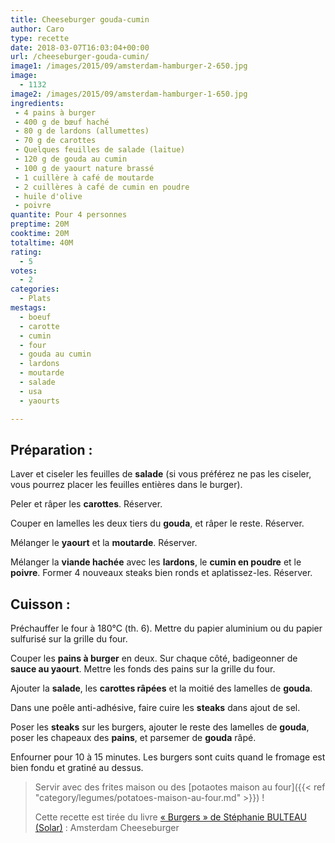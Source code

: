 ```yaml
---
title: Cheeseburger gouda-cumin
author: Caro
type: recette
date: 2018-03-07T16:03:04+00:00
url: /cheeseburger-gouda-cumin/
image1: /images/2015/09/amsterdam-hamburger-2-650.jpg
image:
  - 1132
image2: /images/2015/09/amsterdam-hamburger-1-650.jpg
ingredients:
 - 4 pains à burger
 - 400 g de bœuf haché
 - 80 g de lardons (allumettes)
 - 70 g de carottes
 - Quelques feuilles de salade (laitue)
 - 120 g de gouda au cumin
 - 100 g de yaourt nature brassé
 - 1 cuillère à café de moutarde
 - 2 cuillères à café de cumin en poudre
 - huile d'olive
 - poivre
quantite: Pour 4 personnes
preptime: 20M
cooktime: 20M
totaltime: 40M
rating:
  - 5
votes:
  - 2
categories:
  - Plats
mestags:
  - boeuf
  - carotte
  - cumin
  - four
  - gouda au cumin
  - lardons
  - moutarde
  - salade
  - usa
  - yaourts

---
```

## Préparation :

Laver et ciseler les feuilles de **salade** (si vous préférez ne pas les ciseler, vous pourrez placer les feuilles entières dans le burger).

Peler et râper les **carottes**. Réserver.

Couper en lamelles les deux tiers du **gouda**, et râper le reste. Réserver.

Mélanger le **yaourt** et la **moutarde**. Réserver.

Mélanger la **viande hachée** avec les **lardons**, le **cumin en poudre** et le **poivre**. Former 4 nouveaux steaks bien ronds et aplatissez-les. Réserver.

## Cuisson :

Préchauffer le four à 180°C (th. 6). Mettre du papier aluminium ou du papier sulfurisé sur la grille du four.

Couper les **pains à burger** en deux. Sur chaque côté, badigeonner de **sauce au yaourt**. Mettre les fonds des pains sur la grille du four.

Ajouter la **salade**, les **carottes râpées** et la moitié des lamelles de **gouda**.

Dans une poêle anti-adhésive, faire cuire les **steaks** dans ajout de sel.

Poser les **steaks** sur les burgers, ajouter le reste des lamelles de **gouda**, poser les chapeaux des **pains**, et parsemer de **gouda** râpé.

Enfourner pour 10 à 15 minutes. Les burgers sont cuits quand le fromage est bien fondu et gratiné au dessus.

> Servir avec des frites maison ou des [potaotes maison au four]({{< ref "category/legumes/potatoes-maison-au-four.md" >}}) !
>
> Cette recette est tirée du livre <a href="http://www.solar.fr/ouvrage/burgers-le-meilleur-des-vg/9782263067082" target="_blank" rel="noopener">« Burgers » de Stéphanie BULTEAU (Solar)</a> : Amsterdam Cheeseburger
